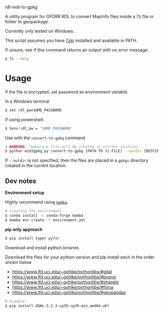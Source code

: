 rdl-mid-to-gpkg

A utility program for GFDRR RDL to convert MapInfo files inside a 7z file or folder to geopackage.

Currently only tested on Windows.

This script assumes you have [7zip](https://www.7-zip.org/download.html) installed and available in PATH.

If unsure, see if this command returns an output with no error message.

```bash
$ 7z --help
```

# Usage

If the file is encrypted, set password as environment variable.

In a Windows terminal

```bash
$ set rdl_pw=SOME_PASSWORD
```

If using powershell:

```bash
$ $env:rdl_pw = 'SOME_PASSWORD'
```

Use with the `convert-to-gpkg` command

```bash
# WARNING: Temporary file will be created in current location.
$ python mid2gpkg.py convert-to-gpkg [PATH TO 7z FILE] --outdir [DESTINATION FOLDER]
```

If `--outdir` is not specified, then the files are placed in a `gpkgs` directory created in the
current location.


## Dev notes

**Environment setup**

Highly recommend using [`mamba`](https://mamba.readthedocs.io/en/latest/).

```bash
# Creating the environment
$ conda install -c conda-forge mamba
$ mamba env create -f environment.yml
```


**pip only approach**

```bash
$ pip install typer py7zr
```

Download and install python binaries

Download the files for your python version and pip install each in the order shown below

* https://www.lfd.uci.edu/~gohlke/pythonlibs/#gdal
* https://www.lfd.uci.edu/~gohlke/pythonlibs/#pyproj
* https://www.lfd.uci.edu/~gohlke/pythonlibs/#shapely
* https://www.lfd.uci.edu/~gohlke/pythonlibs/#fiona
* https://www.lfd.uci.edu/~gohlke/pythonlibs/#geopandas

```bash
# Example:
$ pip install GDAL-3.2.3-cp39-cp39-win_amd64.whl
```
